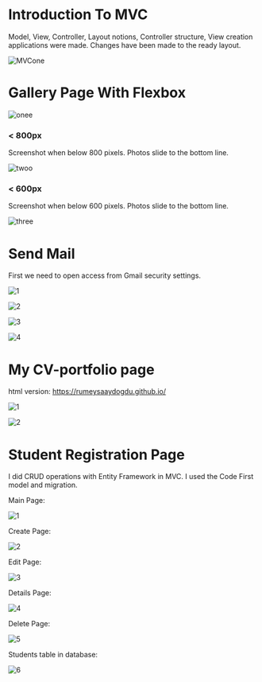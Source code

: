 # Introduction To MVC

Model, View, Controller, Layout notions, Controller structure, View creation applications were made. Changes have been made to the ready layout.

![MVCone](https://user-images.githubusercontent.com/71151015/103186692-895f7a80-48d2-11eb-810f-afde5597c84e.PNG)

# Gallery Page With Flexbox

![onee](https://user-images.githubusercontent.com/71151015/121146657-d152d800-c848-11eb-9256-0efb3930de51.PNG)

### < 800px

Screenshot when below 800 pixels. Photos slide to the bottom line. 

![twoo](https://user-images.githubusercontent.com/71151015/121146705-de6fc700-c848-11eb-8b9e-f8473a0444db.PNG)


### < 600px

Screenshot when below 600 pixels. Photos slide to the bottom line. 

![three](https://user-images.githubusercontent.com/71151015/121146723-e2034e00-c848-11eb-8add-2fbd12d754e5.PNG)

# Send Mail

First we need to open access from Gmail security settings. 

![1](https://user-images.githubusercontent.com/71151015/132700054-e1f10be2-160b-4aa9-8382-16d6d89e7743.PNG)

![2](https://user-images.githubusercontent.com/71151015/132700076-71ca7c42-fbfc-484d-9798-ec98e1fc1a88.PNG)

![3](https://user-images.githubusercontent.com/71151015/132833021-95c56d8d-54e5-4a7f-b178-8f9b1a3f2f74.PNG)

![4](https://user-images.githubusercontent.com/71151015/132833028-c9dd825f-c18d-4871-8ab0-e2cdab5fe749.PNG)

# My CV-portfolio page

html version: https://rumeysaaydogdu.github.io/

![1](https://user-images.githubusercontent.com/71151015/133464171-1556c3d8-7973-4cc9-bcb7-f49603adc1f8.PNG)

![2](https://user-images.githubusercontent.com/71151015/133464198-a041c8c8-49c7-4fe0-a423-c80f99fb2a6d.PNG)

# Student Registration Page 

I did CRUD operations with Entity Framework in MVC. I used the Code First model and migration. 

Main Page:

![1](https://user-images.githubusercontent.com/71151015/133636748-9c405c5d-2178-4dc0-a1d3-7e334d8c602e.PNG)

Create Page:

![2](https://user-images.githubusercontent.com/71151015/133636761-603eeb7c-18fd-4067-b32a-3751f55c77bc.PNG)

Edit Page:

![3](https://user-images.githubusercontent.com/71151015/133636771-7f7a0f04-7d0c-4c2f-abc4-17c822dfe076.PNG)

Details Page:

![4](https://user-images.githubusercontent.com/71151015/133636783-42f70795-9e44-4fb5-a881-ba8d6b8a68d8.PNG)

Delete Page:

![5](https://user-images.githubusercontent.com/71151015/133636789-21df2b54-7368-4e51-9d61-4bf9f899b319.PNG)

Students table in database:

![6](https://user-images.githubusercontent.com/71151015/133636798-c722cc63-ab22-48a5-a457-2c75ce8fb723.PNG)
